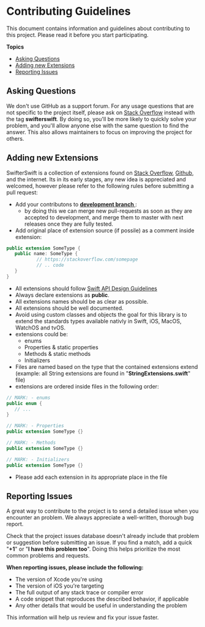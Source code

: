 # Contributing Guidelines

This document contains information and guidelines about contributing to this project. Please read it before you start participating.

**Topics**

* [Asking Questions](#asking-questions)
* [Adding new Extensions](#adding-new-extensions)
* [Reporting Issues](#reporting-issues)


## Asking Questions
We don't use GitHub as a support forum.
For any usage questions that are not specific to the project itself, please ask on [Stack Overflow](https://stackoverflow.com) instead with the tag **swifterswift**.
By doing so, you'll be more likely to quickly solve your problem, and you'll allow anyone else with the same question to find the answer.
This also allows maintainers to focus on improving the project for others.


## Adding new Extensions
SwifterSwift is a collection of extensions found on [Stack Overflow](https://stackoverflow.com), [Github](https://github.com), and the internet.
Its in its early stages, any new idea is appreciated and welcomed, however please refer to the following rules before submitting a pull request:
- Add your contributons to [**development branch** ](https://github.com/omaralbeik/SwifterSwift/tree/development):
	- by doing this we can merge new pull-requests as soon as they are accepted to development, and merge them to master with next releases once they are fully tested.
- Add original place of extension source (if possile) as a comment inside extension:

 ```swift
 public extension SomeType {
	public name: SomeType {
			// https://stackoverflow.com/somepage
			// .. code
 	}
 }
 ```
 
- All extensions should follow [Swift API Design Guidelines](https://developer.apple.com/videos/play/wwdc2016/403/)
- Always declare extensions as **public**.
- All extensions names should be as clear as possible.
- All extensions should be well documented.
- Avoid using custom classes and objects the goal for this library is to extend the standards types available nativly in Swift, iOS, MacOS, WatchOS and tvOS.
- extensions could be:
 	- enums
	- Properties & static properties
	- Methods & static methods
	- Initializers
- Files are named based on the type that the contained extensions extend (example: all String extensions are found in "**StringExtensions.swift**" file)
- extensions are ordered inside files in the following order:
 
 ```swift
 // MARK: - enums
 public enum {
 	// ...
 }
 
 // MARK: - Properties
 public extension SomeType {}
 
 // MARK: - Methods
 public extension SomeType {}
 
 // MARK: - Initializers
 public extension SomeType {}
 ```
 
- Please add each extension in its appropriate place in the file

## Reporting Issues
A great way to contribute to the project is to send a detailed issue when you encounter an problem.
We always appreciate a well-written, thorough bug report.

Check that the project issues database doesn't already include that problem or suggestion before submitting an issue.
If you find a match, add a quick "**+1**" or "**I have this problem too**".
Doing this helps prioritize the most common problems and requests.


**When reporting issues, please include the following:**

* The version of Xcode you're using
* The version of iOS you're targeting
* The full output of any stack trace or compiler error
* A code snippet that reproduces the described behavior, if applicable
* Any other details that would be useful in understanding the problem

This information will help us review and fix your issue faster.
